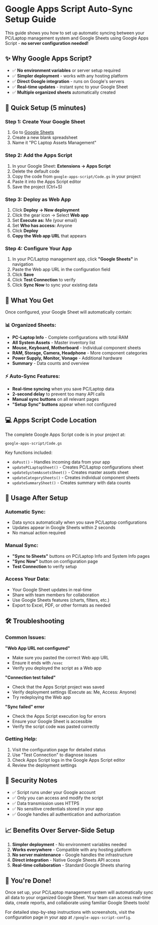 # Google Apps Script Auto-Sync Setup Guide

This guide shows you how to set up automatic syncing between your PC/Laptop management system and Google Sheets using Google Apps Script - **no server configuration needed!**

## ✨ Why Google Apps Script?

- ✅ **No environment variables** or server setup required
- ✅ **Simpler deployment** - works with any hosting platform
- ✅ **Direct Google integration** - runs on Google's servers
- ✅ **Real-time updates** - instant sync to your Google Sheet
- ✅ **Multiple organized sheets** automatically created

## 🚀 Quick Setup (5 minutes)

### Step 1: Create Your Google Sheet
1. Go to [Google Sheets](https://sheets.google.com/)
2. Create a new blank spreadsheet
3. Name it "PC Laptop Assets Management"

### Step 2: Add the Apps Script
1. In your Google Sheet: **Extensions → Apps Script**
2. Delete the default code
3. Copy the code from `google-apps-script/Code.gs` in your project
4. Paste it into the Apps Script editor
5. Save the project (Ctrl+S)

### Step 3: Deploy as Web App
1. Click **Deploy → New deployment**
2. Click the gear icon → Select **Web app**
3. Set **Execute as:** Me (your email)
4. Set **Who has access:** Anyone
5. Click **Deploy**
6. **Copy the Web app URL** that appears

### Step 4: Configure Your App
1. In your PC/Laptop management app, click **"Google Sheets"** in navigation
2. Paste the Web app URL in the configuration field
3. Click **Save**
4. Click **Test Connection** to verify
5. Click **Sync Now** to sync your existing data

## 🎯 What You Get

Once configured, your Google Sheet will automatically contain:

### 📊 **Organized Sheets:**
- **PC-Laptop Info** - Complete configurations with total RAM
- **All System Assets** - Master inventory list  
- **Mouse, Keyboard, Motherboard** - Individual component sheets
- **RAM, Storage, Camera, Headphone** - More component categories
- **Power Supply, Monitor, Vonage** - Additional hardware
- **Summary** - Data counts and overview

### ⚡ **Auto-Sync Features:**
- **Real-time syncing** when you save PC/Laptop data
- **2-second delay** to prevent too many API calls
- **Manual sync buttons** on all relevant pages
- **"Setup Sync" buttons** appear when not configured

## 💻 **Apps Script Code Location**

The complete Google Apps Script code is in your project at:
```
google-apps-script/Code.gs
```

Key functions included:
- `doPost()` - Handles incoming data from your app
- `updatePCLaptopSheet()` - Creates PC/Laptop configurations sheet
- `updateSystemAssetsSheet()` - Creates master assets sheet
- `updateCategorySheets()` - Creates individual component sheets
- `updateSummarySheet()` - Creates summary with data counts

## 🔧 **Usage After Setup**

### Automatic Sync:
- Data syncs automatically when you save PC/Laptop configurations
- Updates appear in Google Sheets within 2 seconds
- No manual action required

### Manual Sync:
- **"Sync to Sheets"** buttons on PC/Laptop Info and System Info pages
- **"Sync Now"** button on configuration page
- **Test Connection** to verify setup

### Access Your Data:
- Your Google Sheet updates in real-time
- Share with team members for collaboration
- Use Google Sheets features (charts, filters, etc.)
- Export to Excel, PDF, or other formats as needed

## 🛠️ **Troubleshooting**

### Common Issues:

**"Web App URL not configured"**
- Make sure you pasted the correct Web app URL
- Ensure it ends with `/exec`
- Verify you deployed the script as a Web app

**"Connection test failed"**
- Check that the Apps Script project was saved
- Verify deployment settings (Execute as: Me, Access: Anyone)
- Try redeploying the Web app

**"Sync failed" error**
- Check the Apps Script execution log for errors
- Ensure your Google Sheet is accessible
- Verify the script code was pasted correctly

### Getting Help:
1. Visit the configuration page for detailed status
2. Use "Test Connection" to diagnose issues
3. Check Apps Script logs in the Google Apps Script editor
4. Review the deployment settings

## 🔐 **Security Notes**

- ✅ Script runs under your Google account
- ✅ Only you can access and modify the script
- ✅ Data transmission uses HTTPS
- ✅ No sensitive credentials stored in your app
- ✅ Google handles all authentication and authorization

## 📈 **Benefits Over Server-Side Setup**

1. **Simpler deployment** - No environment variables needed
2. **Works everywhere** - Compatible with any hosting platform
3. **No server maintenance** - Google handles the infrastructure
4. **Direct integration** - Native Google Sheets API access
5. **Real-time collaboration** - Standard Google Sheets sharing

## 🎉 **You're Done!**

Once set up, your PC/Laptop management system will automatically sync all data to your organized Google Sheet. Your team can access real-time data, create reports, and collaborate using familiar Google Sheets tools!

For detailed step-by-step instructions with screenshots, visit the configuration page in your app at `/google-apps-script-config`.
